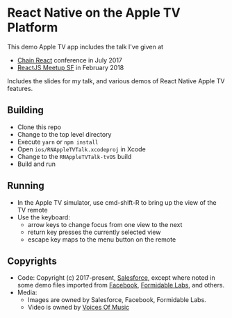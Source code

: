 # React Native on the Apple TV Platform

This demo Apple TV app includes the talk I've given at

- [Chain React](https://infinite.red/ChainReactConf) conference in July 2017
- [ReactJS Meetup SF](https://www.meetup.com/ReactJS-San-Francisco/events/241027768/) in February 2018

Includes the slides for my talk, and various demos of React Native Apple TV features.

## Building

- Clone this repo
- Change to the top level directory
- Execute `yarn` or `npm install`
- Open `ios/RNAppleTVTalk.xcodeproj` in Xcode
- Change to the `RNAppleTVTalk-tvOS` build
- Build and run

## Running

- In the Apple TV simulator, use cmd-shift-R to bring up the view of the TV remote
- Use the keyboard:
  - arrow keys to change focus from one view to the next
  - return key presses the currently selected view
  - escape key maps to the menu button on the remote

## Copyrights

- Code: Copyright (c) 2017-present, [Salesforce](http://salesforce.com), except where noted in some demo files imported from [Facebook](https://facebook.com), [Formidable Labs](https://formidable.com), and others.
- Media:
  - Images are owned by Salesforce, Facebook, Formidable Labs.
  - Video is owned by [Voices Of Music](http://voicesofmusic.org)
